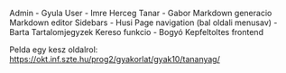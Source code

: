 Admin - Gyula
User - Imre Herceg
Tanar - Gabor
Markdown generacio
Markdown editor
Sidebars - Husi
Page navigation (bal oldali menusav) - Barta
Tartalomjegyzek
Kereso funkcio - Bogyó
Kepfeltoltes frontend

Pelda egy kesz oldalrol:
https://okt.inf.szte.hu/prog2/gyakorlat/gyak10/tananyag/
